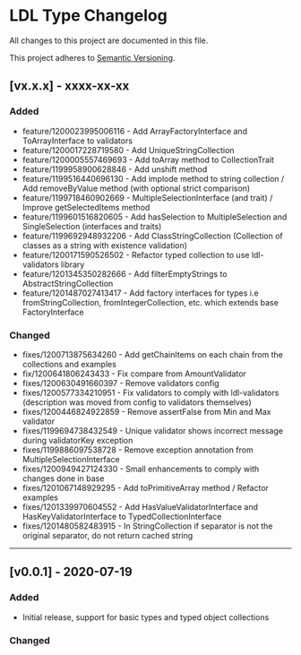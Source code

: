 # LDL Type Changelog

All changes to this project are documented in this file.

This project adheres to [Semantic Versioning](https://semver.org/spec/v2.0.0.html).

## [vx.x.x] - xxxx-xx-xx

### Added

- feature/1200023995006116 - Add ArrayFactoryInterface and ToArrayInterface to validators
- feature/1200017228719580 - Add UniqueStringCollection
- feature/1200005557469693 - Add toArray method to CollectionTrait
- feature/1199958900628846 - Add unshift method
- feature/1199516440696130 - Add implode method to string collection / Add removeByValue method (with optional strict comparison)
- feature/1199718460902669 - MultipleSelectionInterface (and trait) / Improve getSelectedItems method
- feature/1199601516820605 - Add hasSelection to MultipleSelection and SingleSelection (interfaces and traits)
- feature/1199692948932206 - Add ClassStringCollection (Collection of classes as a string with existence validation)
- feature/1200171590526502 - Refactor typed collection to use ldl-validators library
- feature/1201345350282666 - Add filterEmptyStrings to AbstractStringCollection
- feature/1201487027413417 - Add factory interfaces for types i.e fromStringCollection, fromIntegerCollection, etc. which extends base FactoryInterface

### Changed

- fixes/1200713875634260 - Add getChainItems on each chain from the collections and examples
- fix/1200641806243433 - Fix compare from AmountValidator
- fixes/1200630491660397 - Remove validators config
- fixes/1200577334210951 - Fix validators to comply with ldl-validators (description was moved from config to validators themselves)
- fixes/1200446824922859 - Remove assertFalse from Min and Max validator
- fixes/1199694738432549 - Unique validator shows incorrect message during validatorKey exception
- fixes/1199886097538728 - Remove exception annotation from MultipleSelectionInterface
- fixes/1200949427124330 - Small enhancements to comply with changes done in base
- fixes/1201067148929295 - Add toPrimitiveArray method / Refactor examples
- fixes/1201339970604552 - Add HasValueValidatorInterface and HasKeyValidatorInterface to TypedCollectionInterface
- fixes/1201480582483915 - In StringCollection if separator is not the original separator, do not return cached string
---

## [v0.0.1] - 2020-07-19

### Added

- Initial release, support for basic types and typed object collections

### Changed
